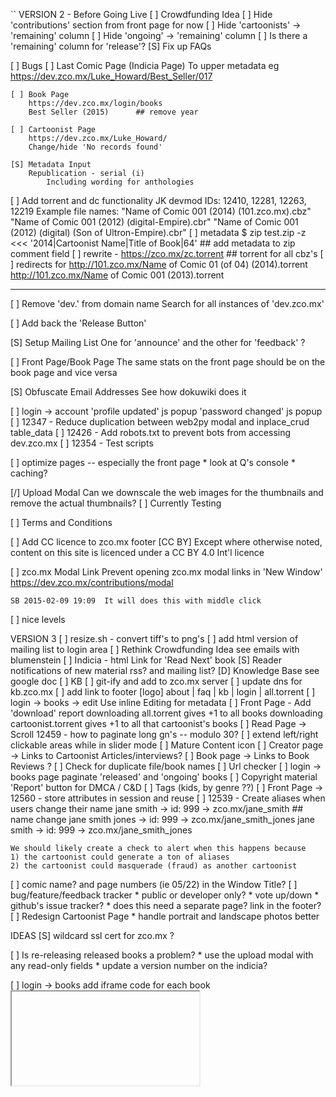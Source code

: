 ``
VERSION 2 - Before Going Live
[ ] Crowdfunding Idea
    [ ] Hide 'contributions' section from front page for now
    [ ] Hide 'cartoonists' -> 'remaining' column
    [ ] Hide 'ongoing' -> 'remaining' column
    [ ] Is there a 'remaining' column for 'release'?
    [S] Fix up FAQs

[ ] Bugs
    [ ] Last Comic Page (Indicia Page)
        To upper metadata
        eg https://dev.zco.mx/Luke_Howard/Best_Seller/017

    [ ] Book Page
        https://dev.zco.mx/login/books
        Best Seller (2015)      ## remove year

    [ ] Cartoonist Page
        https://dev.zco.mx/Luke_Howard/
        Change/hide 'No records found'

    [S] Metadata Input
        Republication - serial (i)
            Including wording for anthologies

[ ] Add torrent and dc functionality
    JK devmod IDs: 12410, 12281, 12263, 12219
    Example file names:
    "Name of Comic 001 (2014) (101.zco.mx).cbz"
    "Name of Comic 001 (2012) (digital-Empire).cbr"
    "Name of Comic 001 (2012) (digital) (Son of Ultron-Empire).cbr"
    [ ] metadata
        $ zip test.zip -z <<< '2014|Cartoonist Name|Title of Book|64'   ## add metadata to zip comment field
    [ ] rewrite - https://zco.mx/zc.torrent         ## torrent for all cbz's
    [ ] redirects for http://101.zco.mx/Name of Comic 01 (of 04) (2014).torrent
                      http://101.zco.mx/Name of Comic 001 (2013).torrent

---
[ ] Remove 'dev.' from domain name
    Search for all instances of 'dev.zco.mx'

[ ] Add back the 'Release Button'

[S] Setup Mailing List
    One for 'announce' and the other for 'feedback' ?

[ ] Front Page/Book Page
    The same stats on the front page should be on the book page and
    vice versa

[S] Obfuscate Email Addresses
    See how dokuwiki does it

[ ] login -> account
    'profile updated' js popup
    'password changed' js popup
[ ] 12347 - Reduce duplication between web2py modal and inplace_crud table_data
[ ] 12426 - Add robots.txt to prevent bots from accessing dev.zco.mx
[ ] 12354 - Test scripts

[ ] optimize pages -- especially the front page
    * look at Q's console
    * caching?

[/] Upload Modal
    Can we downscale the web images for the thumbnails and remove the
    actual thumbnails?
    [ ] Currently Testing

[ ] Terms and Conditions

[ ] Add CC licence to zco.mx footer
                                                 [CC BY]
        Except  where  otherwise noted, content  on this
        site is licenced under a CC BY 4.0 Int'l licence

[ ] zco.mx Modal Link
    Prevent opening zco.mx modal links in 'New Window'
    https://dev.zco.mx/contributions/modal

    SB 2015-02-09 19:09  It will does this with middle click

[ ] nice levels

VERSION 3
[ ] resize.sh - convert tiff's to png's
[ ] add html version of mailing list to login area
[ ] Rethink Crowdfunding Idea
    see emails with blumenstein
[ ] Indicia - html
    Link for 'Read Next' book
[S] Reader notifications of new material
    rss? and mailing list?
[D] Knowledge Base
    see google doc
[ ] KB
    [ ] git-ify and add to zco.mx server
    [ ] update dns for kb.zco.mx
    [ ] add link to footer
        [logo] about | faq | kb | login | all.torrent
[ ] login -> books -> edit
    Use inline Editing for metadata
[ ] Front Page - Add 'download' report
    downloading all.torrent gives +1 to all books
    downloading cartoonist.torrent gives +1 to all that cartoonist's books
[ ] Read Page -> Scroll
    12459 - how to paginate long gn's -- modulo 30?
[ ] extend left/right clickable areas while in slider mode
[ ] Mature Content icon
[ ] Creator page -> Links to Cartoonist Articles/interviews?
[ ] Book page -> Links to Book Reviews ?
[ ] Check for duplicate file/book names
[ ] Url checker
[ ] login -> books page
    paginate 'released' and 'ongoing' books
[ ] Copyright material
    'Report' button for DMCA / C&D
[ ] Tags (kids, by genre ??)
[ ] Front Page -> 12560 - store attributes in session and reuse
[ ] 12539 - Create aliases when users change their name
    jane smith -> id: 999 -> zco.mx/jane_smith
    ## name change
    jane smith jones -> id: 999 -> zco.mx/jane_smith_jones
    jane smith -> id: 999 -> zco.mx/jane_smith_jones

    We should likely create a check to alert when this happens because
    1) the cartoonist could generate a ton of aliases
    2) the cartoonist could masquerade (fraud) as another cartoonist
[ ] comic name? and page numbers (ie 05/22) in the Window Title?
[ ] bug/feature/feedback tracker
    * public or developer only?
    * vote up/down
    * github's issue tracker?
    * does this need a separate page?  link in the footer?
[ ] Redesign Cartoonist Page
    * handle portrait and landscape photos better


IDEAS
[S] wildcard ssl cert for zco.mx ?

[ ] Is re-releasing released books a problem?
    * use the upload modal with any read-only fields
    * update a version number on the indicia?

[ ] login -> books
    add iframe code for each book
    <embed/>
    <iframe/>
    SB 2014-08-29 11:24  This needs more thought

[-] Guided view using Perfect Viewer ?
    The main dev, Lin Rookie (rookiestudio@gmail.com), suggests guided view is
    possible with opencv but he believes the feature is not useful and it is a
    low priority.  He said the source is closed and he does not take bounties
    towards new features.

[ ] bio and book description - wikipedia api?
    https://github.com/goldsmith/Wikipedia          ## wikipedia api

[ ] user comments? - disqus api? reddit api?
    * cartoonist chooses comments to form a digital letters page?
[ ] how best to promote micro-publishers and things like the Muster List
[ ] site for original art?
[ ] youtube/google hangout - drawing of a page live ?
[ ] RDFa-html meta
    https://wiki.creativecommons.org/Frequently_Asked_Questions#What_does_it_mean_that_Creative_Commons_licenses_are_.22machine-readable.22.3F
    http://www.w3.org/TR/html-rdfa/
[ ] RiP!: remix torrent ?
[ ] Social media links other than on the indicia ??
[ ] Read Page
    Navigate with mouse scroll as well ?
    http://geekwagon.net/projects/xkcd1190/
    h-scroll - http://danielschafferbrooklyncomics.com/books/uncategorized/all-you-need/
    2-page slider ?
``
# vim:set ft=dm:
